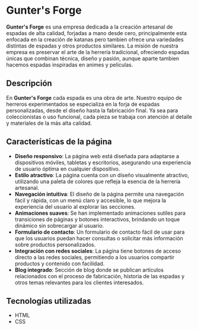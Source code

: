 # Gunter's Forge

**Gunter's Forge** es una empresa dedicada a la creación artesanal de espadas de alta calidad, forjadas a mano desde cero, principalmente esta enfocada en la creación de katanas pero tambien ofrece una variedades distintas de espadas y otros productos similares. La misión de nuestra empresa es preservar el arte de la herrería tradicional, ofreciendo espadas únicas que combinan técnica, diseño y pasión, aunque aparte tambien hacemos espadas inspiradas en animes y peliculas.

## Descripción

En **Gunter's Forge** cada espada es una obra de arte. Nuestro equipo de herreros experimentados se especializa en la forja de espadas personalizadas, desde el diseño hasta la fabricación final. Ya sea para coleccionistas o uso funcional, cada pieza se trabaja con atención al detalle y materiales de la más alta calidad.

## Características de la página

- **Diseño responsivo**: La página web está diseñada para adaptarse a dispositivos móviles, tabletas y escritorios, asegurando una experiencia de usuario óptima en cualquier dispositivo.
- **Estilo atractivo**: La página cuenta con un diseño visualmente atractivo, utilizando una paleta de colores que refleja la esencia de la herrería artesanal.
- **Navegación intuitiva**: El diseño de la página permite una navegación fácil y rápida, con un menú claro y accesible, lo que mejora la experiencia del usuario al explorar las secciones.
- **Animaciones suaves**: Se han implementado animaciones sutiles para transiciones de páginas y botones interactivos, brindando un toque dinámico sin sobrecargar al usuario.
- **Formulario de contacto**: Un formulario de contacto fácil de usar para que los usuarios puedan hacer consultas o solicitar más información sobre productos personalizados.
- **Integración con redes sociales**: La página tiene botones de acceso directo a las redes sociales, permitiendo a los usuarios compartir productos y contenido con facilidad.
- **Blog integrado**: Sección de blog donde se publican artículos relacionados con el proceso de fabricación, historia de las espadas y otros temas relevantes para los clientes interesados.

## Tecnologías utilizadas

- HTML
- CSS
